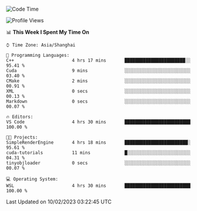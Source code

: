 <!--START_SECTION:waka-->
![Code Time](http://img.shields.io/badge/Code%20Time-626%20hrs%2019%20mins-blue)

![Profile Views](http://img.shields.io/badge/Profile%20Views-2-blue)

📊 **This Week I Spent My Time On** 

```text
⌚︎ Time Zone: Asia/Shanghai

💬 Programming Languages: 
C++                      4 hrs 17 mins       ███████████████████████░░   95.41 % 
Cuda                     9 mins              ░░░░░░░░░░░░░░░░░░░░░░░░░   03.40 % 
CMake                    2 mins              ░░░░░░░░░░░░░░░░░░░░░░░░░   00.91 % 
XML                      0 secs              ░░░░░░░░░░░░░░░░░░░░░░░░░   00.13 % 
Markdown                 0 secs              ░░░░░░░░░░░░░░░░░░░░░░░░░   00.07 % 

🔥 Editors: 
VS Code                  4 hrs 30 mins       █████████████████████████   100.00 % 

🐱‍💻 Projects: 
SimpleRenderEngine       4 hrs 18 mins       ████████████████████████░   95.61 % 
cuda-tutorials           11 mins             █░░░░░░░░░░░░░░░░░░░░░░░░   04.31 % 
tinyobjloader            0 secs              ░░░░░░░░░░░░░░░░░░░░░░░░░   00.07 % 

💻 Operating System: 
WSL                      4 hrs 30 mins       █████████████████████████   100.00 % 

```


 Last Updated on 10/02/2023 03:22:45 UTC
<!--END_SECTION:waka-->